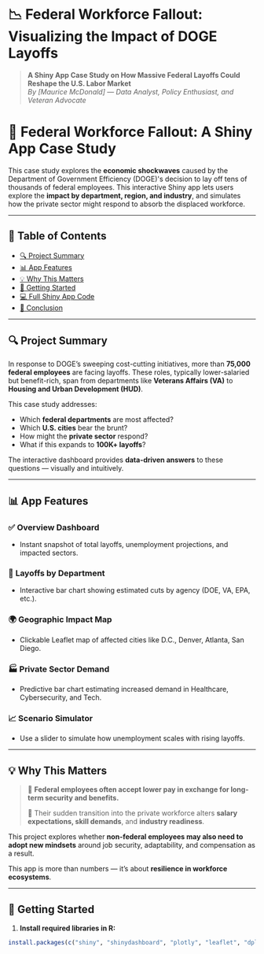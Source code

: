 # 📉 Federal Workforce Fallout: Visualizing the Impact of DOGE Layoffs

> **A Shiny App Case Study on How Massive Federal Layoffs Could Reshape the U.S. Labor Market**  
> *By [Maurice McDonald] — Data Analyst, Policy Enthusiast, and Veteran Advocate*

# 💼 Federal Workforce Fallout: A Shiny App Case Study

This case study explores the **economic shockwaves** caused by the Department of Government Efficiency (DOGE)'s decision to lay off tens of thousands of federal employees. This interactive Shiny app lets users explore the **impact by department, region, and industry**, and simulates how the private sector might respond to absorb the displaced workforce.

---

## 📌 Table of Contents
- [🔍 Project Summary](#project-summary)
- [📊 App Features](#app-features)
- [💡 Why This Matters](#why-this-matters)
- [🚀 Getting Started](#getting-started)
- [💻 Full Shiny App Code](#full-shiny-app-code)
- [📌 Conclusion](#conclusion)

---

## 🔍 Project Summary

In response to DOGE’s sweeping cost-cutting initiatives, more than **75,000 federal employees** are facing layoffs. These roles, typically lower-salaried but benefit-rich, span from departments like **Veterans Affairs (VA)** to **Housing and Urban Development (HUD)**.

This case study addresses:

- Which **federal departments** are most affected?
- Which **U.S. cities** bear the brunt?
- How might the **private sector** respond?
- What if this expands to **100K+ layoffs**?

The interactive dashboard provides **data-driven answers** to these questions — visually and intuitively.

---

## 📊 App Features

### ✅ **Overview Dashboard**
- Instant snapshot of total layoffs, unemployment projections, and impacted sectors.

### 🏢 **Layoffs by Department**
- Interactive bar chart showing estimated cuts by agency (DOE, VA, EPA, etc.).

### 🌍 **Geographic Impact Map**
- Clickable Leaflet map of affected cities like D.C., Denver, Atlanta, San Diego.

### 🏭 **Private Sector Demand**
- Predictive bar chart estimating increased demand in Healthcare, Cybersecurity, and Tech.

### 📈 **Scenario Simulator**
- Use a slider to simulate how unemployment scales with rising layoffs.

---

## 💡 Why This Matters

> 🧠 **Federal employees often accept lower pay in exchange for long-term security and benefits.**
>
> 💼 Their sudden transition into the private workforce alters **salary expectations, skill demands**, and **industry readiness**.

This project explores whether **non-federal employees may also need to adopt new mindsets** around job security, adaptability, and compensation as a result.

This app is more than numbers — it’s about **resilience in workforce ecosystems**.

---

## 🚀 Getting Started

1. **Install required libraries in R:**

```r
install.packages(c("shiny", "shinydashboard", "plotly", "leaflet", "dplyr"))
